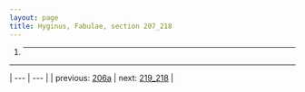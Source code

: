 ```yaml
---
layout: page
title: Hyginus, Fabulae, section 207_218
---
```


1. * * *



---

| --- | --- |
| previous: [206a](../206a/) | next: [219_218](../219_218/) |